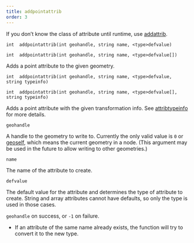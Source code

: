```yaml
---
title: addpointattrib
order: 3
---
```

If you don’t know the class of attribute until runtime, use [addattrib](addattrib.html "Adds an attribute to a geometry.").

`int  addpointattrib(int geohandle, string name, <type>defvalue)`

`int  addpointattrib(int geohandle, string name, <type>defvalue[])`

Adds a point attribute to the given geometry.

`int  addpointattrib(int geohandle, string name, <type>defvalue, string typeinfo)`

`int  addpointattrib(int geohandle, string name, <type>defvalue[], string typeinfo)`

Adds a point attribute with the given transformation info. See [attribtypeinfo](attribtypeinfo.html "Returns the transformation metadata of a geometry attribute.") for more details.

`geohandle`

A handle to the geometry to write to. Currently the only valid value is `0` or [geoself](geoself.html "Returns a handle to the current geometry."), which means the current geometry in a node. (This argument may be used in the future to allow writing to other geometries.)

`name`

The name of the attribute to create.

`defvalue`

The default value for the attribute and determines the type of attribute to create. String and array attributes cannot have defaults, so only the type is used in those cases.

`geohandle` on success, or `-1` on failure.

- If an attribute of the same name already exists, the function will try to convert it to the new type.

